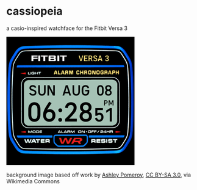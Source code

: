 # cassiopeia
a casio-inspired watchface for the Fitbit Versa 3

![screenshot](cassiopeia-screenshot.png)

background image based off work by <a href="https://commons.wikimedia.org/wiki/File:Casio_F-91W_5051.jpg">Ashley Pomeroy</a>, <a href="https://creativecommons.org/licenses/by-sa/3.0">CC BY-SA 3.0</a>, via Wikimedia Commons
